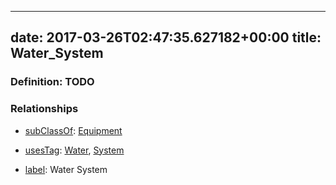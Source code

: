 
---
date: 2017-03-26T02:47:35.627182+00:00
title: Water_System
---
### Definition: TODO

### Relationships

* [subClassOf](http://www.w3.org/2000/01/rdf-schema#subClassOf): [Equipment](https://brickschema.org/schema/1.0/Brick#Equipment)

* [usesTag](https://brickschema.org/schema/1.0/BrickFrame#usesTag): [Water](https://brickschema.org/schema/1.0/BrickTag#Water), [System](https://brickschema.org/schema/1.0/BrickTag#System)

* [label](http://www.w3.org/2000/01/rdf-schema#label): Water System
